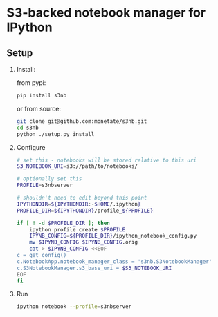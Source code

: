 # S3-backed notebook manager for IPython

## Setup

1. Install:

    from pypi:
    ```bash
    pip install s3nb
    ```

    or from source:
    ```bash
    git clone git@github.com:monetate/s3nb.git
    cd s3nb
    python ./setup.py install
    ```

2. Configure

    ``` bash
    # set this - notebooks will be stored relative to this uri
    S3_NOTEBOOK_URI=s3://path/to/notebooks/

    # optionally set this
    PROFILE=s3nbserver

    # shouldn't need to edit beyond this point
    IPYTHONDIR=${IPYTHONDIR:-$HOME/.ipython}
    PROFILE_DIR=${IPYTHONDIR}/profile_${PROFILE}

    if [ ! -d $PROFILE_DIR ]; then
        ipython profile create $PROFILE
        IPYNB_CONFIG=${PROFILE_DIR}/ipython_notebook_config.py
        mv $IPYNB_CONFIG $IPYNB_CONFIG.orig
        cat > $IPYNB_CONFIG <<EOF
    c = get_config()
    c.NotebookApp.notebook_manager_class = 's3nb.S3NotebookManager'
    c.S3NotebookManager.s3_base_uri = $S3_NOTEBOOK_URI
    EOF
    fi
    ```

3. Run
    ``` bash
    ipython notebook --profile=s3nbserver
    ```
